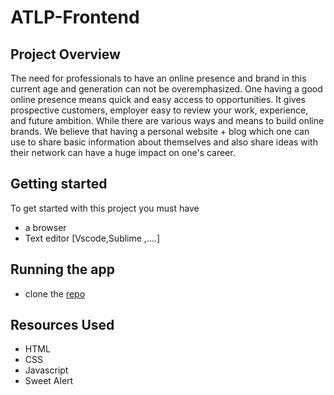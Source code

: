 # ATLP-Frontend
## Project Overview

The need for professionals to have an online presence and brand in this current age and
generation can not be overemphasized. One having a good online presence means quick and
easy access to opportunities. It gives prospective customers, employer easy to review your work,
experience, and future ambition. While there are various ways and means to build online brands.
We believe that having a personal website + blog which one can use to share basic information
about themselves and also share ideas with their network can have a huge impact on one's career.
## Getting started

To get started with this project you must have 
- a browser
- Text editor [Vscode,Sublime ,....]

## Running the app

- clone the [repo](https://github.com/PrinceNiyonshuti/ATLP-capstone-project.git)

## Resources Used

- HTML
- CSS
- Javascript
- Sweet Alert 
